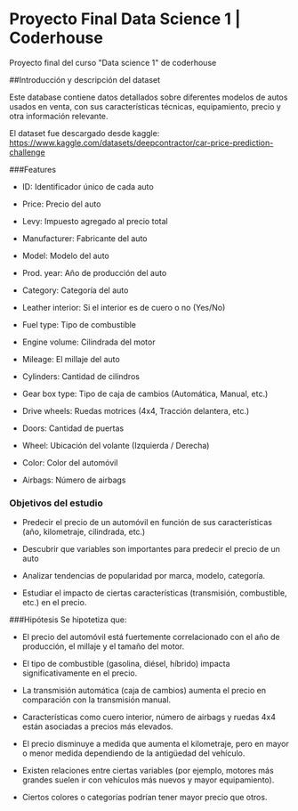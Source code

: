 # Proyecto Final Data Science 1 | Coderhouse 
Proyecto final del curso "Data science 1" de coderhouse

##Introducción y descripción del dataset

Este database contiene datos detallados sobre diferentes modelos de autos usados en venta, con sus características técnicas, equipamiento, precio y otra información relevante.

El dataset fue descargado desde kaggle: https://www.kaggle.com/datasets/deepcontractor/car-price-prediction-challenge



###Features


* ID: Identificador único de cada auto
* Price: Precio del auto
* Levy: Impuesto agregado al precio total
* Manufacturer: Fabricante del auto
* Model: Modelo del auto
* Prod. year: Año de producción del auto
* Category: Categoría del auto
* Leather interior: Si el interior es de cuero o no (Yes/No)
* Fuel type: Tipo de combustible
* Engine volume: Cilindrada del motor
* Mileage: El millaje del auto
* Cylinders: Cantidad de cilindros
* Gear box type: Tipo de caja de cambios (Automática, Manual, etc.)
* Drive wheels: Ruedas motrices (4x4, Tracción delantera, etc.)
* Doors: Cantidad de puertas
* Wheel: Ubicación del volante (Izquierda / Derecha)

* Color: Color del automóvil
* Airbags: Número de airbags



### Objetivos del estudio

- Predecir el precio de un automóvil en función de sus características (año, kilometraje, cilindrada, etc.)

- Descubrir que variables son importantes para predecir el precio de un auto

- Analizar tendencias de popularidad por marca, modelo, categoría.

- Estudiar el impacto de ciertas características (transmisión, combustible, etc.) en el precio.


###Hipótesis
Se hipotetiza que:



* El precio del automóvil está fuertemente correlacionado con el año de producción, el millaje y el tamaño del motor.

* El tipo de combustible (gasolina, diésel, híbrido) impacta significativamente en el precio.
* La transmisión automática (caja de cambios) aumenta el precio en comparación con la transmisión manual.
*  Características como cuero interior, número de airbags y ruedas 4x4 están asociadas a precios más elevados.
* El precio disminuye a medida que aumenta el kilometraje, pero en mayor o menor medida dependiendo de la antigüedad del vehículo.
* Existen relaciones entre ciertas variables (por ejemplo, motores más grandes suelen ir con vehículos más nuevos y mayor equipamiento).
* Ciertos colores o categorías podrían tener mayor precio que otros.



